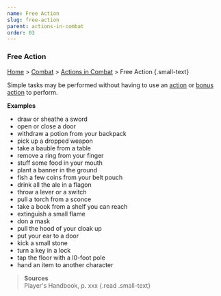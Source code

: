 ```yaml
---
name: Free Action
slug: free-action
parent: actions-in-combat
order: 03
---
```

### Free Action
[Home](dm-operations-center) > [Combat](combat) > [Actions in Combat](actions-in-combat) > Free Action {.small-text}

Simple tasks may be performed without having to use an [action](actions-in-combat) or [bonus action](bonus-action) to perform.

**Examples**
- draw or sheathe a sword
- open or close a door
- withdraw a potion from your backpack
- pick up a dropped weapon
- take a bauble from a table
- remove a ring from your finger
- stuff some food in your mouth
- plant a banner in the ground
- fish a few coins from your belt pouch
- drink all the ale in a flagon
- throw a lever or a switch
- pull a torch from a sconce
- take a book from a shelf you can reach
- extinguish a small flame
- don a mask
- pull the hood of your cloak up
- put your ear to a door
- kick a small stone
- turn a key in a lock
- tap the floor with a l0-foot pole 
- hand an item to another character 


> **Sources** <br/>
> Player's Handbook, p. xxx
{.read .small-text}